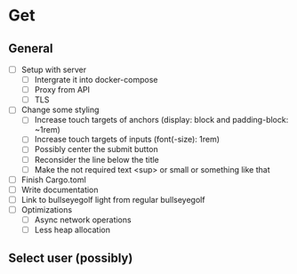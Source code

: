 # Get
## General
- [ ] Setup with server
    - [ ] Intergrate it into docker-compose
    - [ ] Proxy from API
    - [ ] TLS
- [ ] Change some styling 
    - [ ] Increase touch targets of anchors (display: block and padding-block: ~1rem)
    - [ ] Increase touch targets of inputs (font(-size): 1rem)
    - [ ] Possibly center the submit button
    - [ ] Reconsider the line below the title
    - [ ] Make the not required text \<sup\> or small or something like that
- [ ] Finish Cargo.toml
- [ ] Write documentation
- [ ] Link to bullseyegolf light from regular bullseyegolf
- [ ] Optimizations
    - [ ] Async network operations
    - [ ] Less heap allocation

## Select user (possibly)
